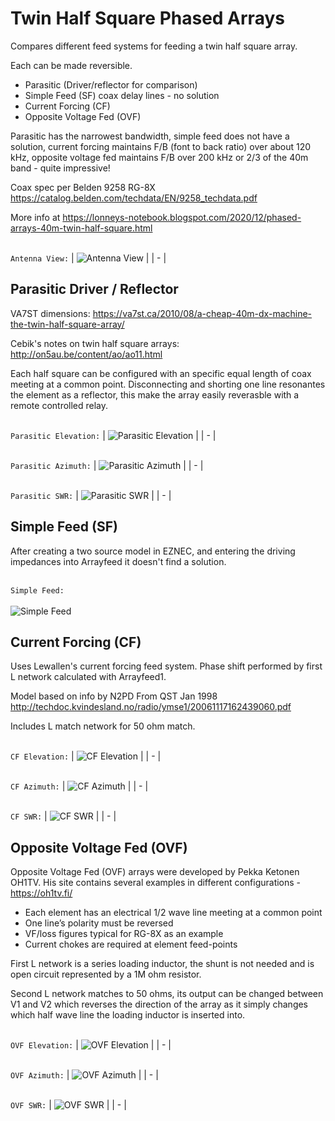 # Twin Half Square Phased Arrays

Compares different feed systems for feeding a twin half square array.

Each can be made reversible.

- Parasitic (Driver/reflector for comparison)
- Simple Feed (SF) coax delay lines - no solution
- Current Forcing (CF)
- Opposite Voltage Fed (OVF)

Parasitic has the narrowest bandwidth, simple feed does not have a solution, current forcing maintains F/B (font to back ratio) over about 120 kHz, opposite voltage fed maintains F/B over 200 kHz or 2/3 of the 40m band - quite impressive!

Coax spec per Belden 9258 RG-8X
https://catalog.belden.com/techdata/EN/9258_techdata.pdf

More info at https://lonneys-notebook.blogspot.com/2020/12/phased-arrays-40m-twin-half-square.html

\
`Antenna View:`
| ![Antenna View](40m-THS-Antenna-View.png) |
| - |

## Parasitic Driver / Reflector

VA7ST dimensions:
https://va7st.ca/2010/08/a-cheap-40m-dx-machine-the-twin-half-square-array/

Cebik's notes on twin half square arrays:
http://on5au.be/content/ao/ao11.html

Each half square can be configured with an specific equal length of coax meeting at a common point. Disconnecting and shorting one line resonantes the element as a reflector, this make the array easily reverasble with a remote controlled relay.

\
`Parasitic Elevation:`
| ![Parasitic Elevation](40m-THS-Parasitic-Elev.png) |
| - |

\
`Parasitic Azimuth:`
| ![Parasitic Azimuth](40m-THS-Parasitic-Azim.png) |
| - |

\
`Parasitic SWR:`
| ![Parasitic SWR](40m-THS-Parasitic-SWR.png) |
| - |

## Simple Feed (SF)

After creating a two source model in EZNEC, and entering the driving impedances into Arrayfeed it doesn't find a solution.

\
`Simple Feed:`
\
\
![Simple Feed](40m-THS-Simple-Feed.png)

## Current Forcing (CF)

Uses Lewallen's current forcing feed system.
Phase shift performed by first L network calculated with Arrayfeed1.

Model based on info by N2PD From QST Jan 1998
http://techdoc.kvindesland.no/radio/ymse1/20061117162439060.pdf

Includes L match network for 50 ohm match.

\
`CF Elevation:`
| ![CF Elevation](40m-THS-CF-Elev.png) |
| - |

\
`CF Azimuth:`
| ![CF Azimuth](40m-THS-CF-Azim.png) |
| - |

\
`CF SWR:`
| ![CF SWR](40m-THS-CF-SWR.png) |
| - |

## Opposite Voltage Fed (OVF)

Opposite Voltage Fed (OVF) arrays were developed by Pekka Ketonen OH1TV. His site contains several examples in different configurations - https://oh1tv.fi/

- Each element has an electrical 1/2 wave line meeting at a common point
- One line’s polarity must be reversed
- VF/loss figures typical for RG-8X as an example
- Current chokes are required at element feed-points

First L network is a series loading inductor, the shunt is not needed and is open circuit represented by a 1M ohm resistor.

Second L network matches to 50 ohms, its output can be changed between V1 and V2 which reverses the direction of the array as it
simply changes which half wave line the loading inductor is inserted into.

\
`OVF Elevation:`
| ![OVF Elevation](40m-THS-OVF-Elev.png) |
| - |

\
`OVF Azimuth:`
| ![OVF Azimuth](40m-THS-OVF-Azim.png) |
| - |

\
`OVF SWR:`
| ![OVF SWR](40m-THS-OVF-SWR.png) |
| - |
